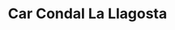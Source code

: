 ---
title: "Car Condal La Llagosta"
url: /la-llagosta/car-condal-la-llagosta/
shop: reparación de automóviles
---